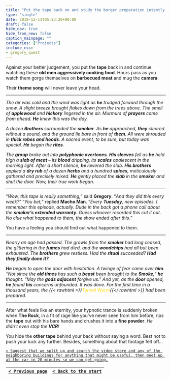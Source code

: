 ```yaml
---
title: "Put the tape back on and study the burger preparation intently."
type: "single"
date: 2019-12-11T05:23:20+00:00
draft: false
hide_nav: true
hide_from_new: false
caption_mainpage: ""
categories: ["Projects"]
include_css:
- gregory_quest
---
```


Against your better judgement, you put the **tape** back in and continue watching these **old men aggressively cooking food**. Hours pass as you watch them gorge themselves on **barbecued meat** and mug the **camera**.

Their **theme song** will never leave your head.

---

*The air was cold and the wind was light as **he** trudged forward through the snow. A slight breeze brought flakes down from the trees above. The smell of **applewood** and **hickory** lingered in the air. Murmurs of **prayers** came from ahead. **He** knew this was the day.*

*A dozen **Brothers** surrounded the **smoker**. As **he** approached, **they** cleared without a sound, and the ground lie bare in front of **them**. All were shrouded in **thick robes and hoods**. A sacred event, to be sure, but today was special. **He** began the **rites**.*

*The **group** broke out into **polyphonic overtones**. **His sleeves** fell as **he** held high a **slab of meat** – its **blood** dripping, its **scales** opalescent in the morning light. After a short silence, **he** lowered the slab. **His brothers** applied a **dry rub** of a dozen **herbs** and a hundred **spices**, meticulously gathered and precisely mixed. **He** gently placed the **slab** in the **smoker** and shut the door. Now, their true work began.*

---

“*Wow, this tape is really something,*” said **Gregory**. “*And they did this every week?*” “*You bet,*” replied **Macho Man**. “*Every **Tuesday**, new episodes. I remember this episode, actually. Dude in the back got a phone call about the **smoker’s extended warranty**. Guess whoever recorded this cut it out. No clue what happened to them, the show ended after this.*”

You have a feeling you should find out what happened to them.

---

*Nearly an age had passed. The growls from the **smoker** had long ceased, the glittering in the **fumes** had died, and the **woodchips** had all but been exhausted. The **brothers** grew restless. Had the **ritual** succeeded? **Had they finally done it?***

***He** began to open the door with hesitation. A twinge of fear came over **him**. “*Not since the **old times** has such a **beast** been brought to the **Smoke**,*” **he** thought. “*May the **gods adjacent** forgive us.*” And yet, as the **door** opened, **he** found **his** concerns unfounded. It was done. For the first time in a thousand years, the {{< rawhtml >}}<em style="color: gold">Tunnel Wyrm</em>{{</ rawhtml >}} had been prepared.*

---

After what feels like an eternity, your hypnotic trance is suddenly broken when **The Rock**, in a fit of rage like you've never seen from him before, rips the **tape** out with his bare hands and crushes it into a **fine powder**. *He didn't even stop the **VCR**!*

You hide the **other tape** behind your back without saying a word. Best not to push your luck any further. Besides, something about that footage felt off...

[``> Suggest that we split up and search the video store and any of the neighboring buildings for anything that might be useful, then meet up at the car in 20 minutes so we can get going.``](../42)

|[``< Previous page``](../41)|[``< Back to the start``](../)|
|---|---|